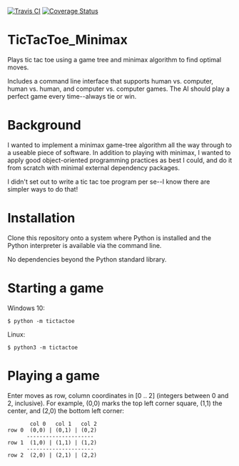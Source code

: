 [![Travis CI](https://travis-ci.com/B-T-D/TicTacToe_AI.svg?branch=master)](https://travis-ci.com/github/B-T-D/https://travis-ci.com/github/B-T-D/TicTacToe_AI)
[![Coverage Status](https://coveralls.io/repos/github/B-T-D/TicTacToe_AI/badge.svg?branch=master)](https://coveralls.io/github/B-T-D/TicTacToe_AI?branch=master)

# TicTacToe_Minimax
Plays tic tac toe using a game tree and minimax algorithm to find optimal moves. 

Includes a command line interface that supports human vs. computer, human vs. human, and computer vs. computer games. The AI should play a perfect game every time--always tie or win.

# Background
I wanted to implement a minimax game-tree algorithm all the way through to a useable piece of software. In addition to playing with minimax, I wanted to apply good object-oriented programming practices as best I could, and do it from scratch with minimal external dependency packages. 

I didn't set out to write a tic tac toe program per se--I know there are simpler ways to do that!

# Installation
Clone this repository onto a system where Python is installed and the Python interpreter is available via the command line.

No dependencies beyond the Python standard library.

# Starting a game
Windows 10:
  
    $ python -m tictactoe
Linux:

    $ python3 -m tictactoe

# Playing a game
Enter moves as row, column coordinates in [0 .. 2] (integers between 0 and 2, inclusive). For example, (0,0) marks the top left corner square, (1,1) the center, and (2,0) the bottom left corner:

           col 0   col 1   col 2
    row 0  (0,0) | (0,1) | (0,2)
          ---------------------
    row 1  (1,0) | (1,1) | (1,2)
          ---------------------
    row 2  (2,0) | (2,1) | (2,2)
